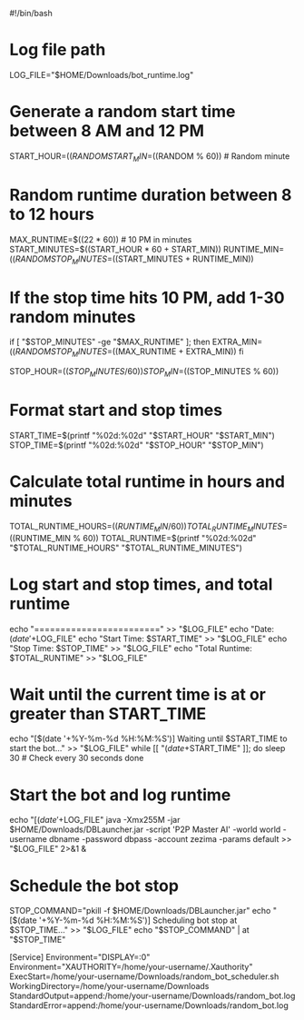 #!/bin/bash

# Log file path
LOG_FILE="$HOME/Downloads/bot_runtime.log"

# Generate a random start time between 8 AM and 12 PM
START_HOUR=$((RANDOM % 4 + 8))  # Random hour between 8 AM and 12 PM
START_MIN=$((RANDOM % 60))      # Random minute

# Random runtime duration between 8 to 12 hours
MAX_RUNTIME=$((22 * 60))        # 10 PM in minutes
START_MINUTES=$((START_HOUR * 60 + START_MIN))
RUNTIME_MIN=$((RANDOM % 241 + 480))  # Random duration (8-12 hours in minutes)
STOP_MINUTES=$((START_MINUTES + RUNTIME_MIN))

# If the stop time hits 10 PM, add 1-30 random minutes
if [ "$STOP_MINUTES" -ge "$MAX_RUNTIME" ]; then
  EXTRA_MIN=$((RANDOM % 30 + 1))  # Randomly add 1-30 minutes
  STOP_MINUTES=$((MAX_RUNTIME + EXTRA_MIN))
fi

STOP_HOUR=$((STOP_MINUTES / 60))
STOP_MIN=$((STOP_MINUTES % 60))

# Format start and stop times
START_TIME=$(printf "%02d:%02d" "$START_HOUR" "$START_MIN")
STOP_TIME=$(printf "%02d:%02d" "$STOP_HOUR" "$STOP_MIN")

# Calculate total runtime in hours and minutes
TOTAL_RUNTIME_HOURS=$((RUNTIME_MIN / 60))
TOTAL_RUNTIME_MINUTES=$((RUNTIME_MIN % 60))
TOTAL_RUNTIME=$(printf "%02d:%02d" "$TOTAL_RUNTIME_HOURS" "$TOTAL_RUNTIME_MINUTES")

# Log start and stop times, and total runtime
echo "========================" >> "$LOG_FILE"
echo "Date: $(date '+%Y-%m-%d')" >> "$LOG_FILE"
echo "Start Time: $START_TIME" >> "$LOG_FILE"
echo "Stop Time: $STOP_TIME" >> "$LOG_FILE"
echo "Total Runtime: $TOTAL_RUNTIME" >> "$LOG_FILE"

# Wait until the current time is at or greater than START_TIME
echo "[$(date '+%Y-%m-%d %H:%M:%S')] Waiting until $START_TIME to start the bot..." >> "$LOG_FILE"
while [[ "$(date +%H:%M)" < "$START_TIME" ]]; do
  sleep 30  # Check every 30 seconds
done

# Start the bot and log runtime
echo "[$(date '+%Y-%m-%d %H:%M:%S')] Starting bot..." >> "$LOG_FILE"
java -Xmx255M -jar $HOME/Downloads/DBLauncher.jar -script 'P2P Master AI' -world world -username dbname -password dbpass -account zezima -params default >> "$LOG_FILE" 2>&1 &

# Schedule the bot stop
STOP_COMMAND="pkill -f $HOME/Downloads/DBLauncher.jar"
echo "[$(date '+%Y-%m-%d %H:%M:%S')] Scheduling bot stop at $STOP_TIME..." >> "$LOG_FILE"
echo "$STOP_COMMAND" | at "$STOP_TIME"



[Service]
Environment="DISPLAY=:0"
Environment="XAUTHORITY=/home/your-username/.Xauthority"
ExecStart=/home/your-username/Downloads/random_bot_scheduler.sh
WorkingDirectory=/home/your-username/Downloads
StandardOutput=append:/home/your-username/Downloads/random_bot.log
StandardError=append:/home/your-username/Downloads/random_bot.log

